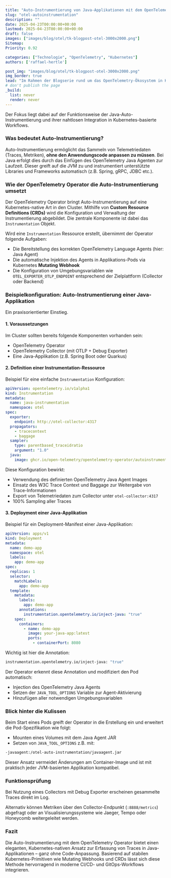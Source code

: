 ```yaml
---
title: "Auto-Instrumentierung von Java-Applikationen mit dem OpenTelemetry Operator in Kubernetes"
slug: "otel-autoinstrumentation"
description: ""
date: 2025-04-23T00:00:00+00:00
lastmod: 2025-04-23T00:00:00+00:00
draft: false
images: ["images/blog/otel/tk-blogpost-otel-3000x2000.png"]
Sitemap:
Priority: 0.92

categories: ["Technologie", "OpenTelemetry", "Kubernetes"]
authors: ['raffael-hertle']

post_img: "images/blog/otel/tk-blogpost-otel-3000x2000.png"
img_border: true
lead: "Im Rahmen der Blogserie rund um das OpenTelemetry-Ökosystem in Kubernetes-nativen Umgebungen wird in diesem Beitrag ein besonders hilfreiches Feature unter die Lupe genommen: die Auto-Instrumentierung von Java-Applikationen mittels des OpenTelemetry Operators."
# don't publish the page
_build:
  list: never
  render: never
---
```


Der Fokus liegt dabei auf der Funktionsweise der Java-Auto-Instrumentierung und ihrer nahtlosen Integration in Kubernetes-basierte Workflows.

### Was bedeutet Auto-Instrumentierung?

Auto-Instrumentierung ermöglicht das Sammeln von Telemetriedaten (Traces, Metriken), **ohne den Anwendungscode anpassen zu müssen**. Bei Java erfolgt dies durch das Einfügen des OpenTelemetry Java Agenten zur Laufzeit. Dieser greift auf die JVM zu und instrumentiert unterstützte Libraries und Frameworks automatisch (z.B. Spring, gRPC, JDBC etc.).

### Wie der OpenTelemetry Operator die Auto-Instrumentierung umsetzt

Der OpenTelemetry Operator bringt Auto-Instrumentierung auf eine Kubernetes-native Art in den Cluster. Mithilfe von **Custom Resource Definitions (CRDs)** wird die Konfiguration und Verwaltung der Instrumentierung abgebildet. Die zentrale Komponente ist dabei das `Instrumentation` Objekt.

Wird eine `Instrumentation` Ressource erstellt, übernimmt der Operator folgende Aufgaben:

* Die Bereitstellung des korrekten OpenTelemetry Language Agents (hier: Java Agent)
* Die automatische Injektion des Agents in Applikations-Pods via Kubernetes **Mutating Webhook**
* Die Konfiguration von Umgebungsvariablen wie `OTEL_EXPORTER_OTLP_ENDPOINT` entsprechend der Zielplattform (Collector oder Backend)

### Beispielkonfiguration: Auto-Instrumentierung einer Java-Applikation

Ein praxisorientierter Einstieg.

#### 1. Voraussetzungen

Im Cluster sollten bereits folgende Komponenten vorhanden sein:

* OpenTelemetry Operator
* OpenTelemetry Collector (mit OTLP + Debug Exporter)
* Eine Java-Applikation (z.B. Spring Boot oder Quarkus)

#### 2. Definition einer Instrumentation-Ressource

Beispiel für eine einfache `Instrumentation` Konfiguration:

```yaml
apiVersion: opentelemetry.io/v1alpha1
kind: Instrumentation
metadata:
  name: java-instrumentation
  namespace: otel
spec:
  exporter:
    endpoint: http://otel-collector:4317
  propagators:
    - tracecontext
    - baggage
  sampler:
    type: parentbased_traceidratio
    argument: "1.0"
  java:
    image: ghcr.io/open-telemetry/opentelemetry-operator/autoinstrumentation-java:latest
```

Diese Konfiguration bewirkt:

* Verwendung des definierten OpenTelemetry Java Agent Images
* Einsatz des W3C Trace Context und Baggage zur Weitergabe von Trace-Informationen
* Export von Telemetriedaten zum Collector unter `otel-collector:4317`
* 100% Sampling aller Traces

#### 3. Deployment einer Java-Applikation

Beispiel für ein Deployment-Manifest einer Java-Applikation:

```yaml
apiVersion: apps/v1
kind: Deployment
metadata:
  name: demo-app
  namespace: otel
  labels:
    app: demo-app
spec:
  replicas: 1
  selector:
    matchLabels:
      app: demo-app
  template:
    metadata:
      labels:
        app: demo-app
      annotations:
        instrumentation.opentelemetry.io/inject-java: "true"
    spec:
      containers:
        - name: demo-app
          image: your-java-app:latest
          ports:
            - containerPort: 8080
```

Wichtig ist hier die Annotation:

```sh
instrumentation.opentelemetry.io/inject-java: "true"
```

Der Operator erkennt diese Annotation und modifiziert den Pod automatisch:

* Injection des OpenTelemetry Java Agents
* Setzen der `JAVA_TOOL_OPTIONS` Variable zur Agent-Aktivierung
* Hinzufügen aller notwendigen Umgebungsvariablen

### Blick hinter die Kulissen

Beim Start eines Pods greift der Operator in die Erstellung ein und erweitert die Pod-Spezifikation wie folgt:

* Mounten eines Volumes mit dem Java Agent JAR
* Setzen von `JAVA_TOOL_OPTIONS` z.B. mit:

```sh
-javaagent:/otel-auto-instrumentation/javaagent.jar
```

Dieser Ansatz vermeidet Änderungen am Container-Image und ist mit praktisch jeder JVM-basierten Applikation kompatibel.

### Funktionsprüfung

Bei Nutzung eines Collectors mit Debug Exporter erscheinen gesammelte Traces direkt im Log.

Alternativ können Metriken über den Collector-Endpunkt (`:8888/metrics`) abgefragt oder an Visualisierungssysteme wie Jaeger, Tempo oder Honeycomb weitergeleitet werden.

### Fazit

Die Auto-Instrumentierung mit dem OpenTelemetry Operator bietet einen eleganten, Kubernetes-nativen Ansatz zur Erfassung von Traces in Java-Applikationen – ganz ohne Code-Anpassung. Basierend auf stabilen Kubernetes-Primitiven wie Mutating Webhooks und CRDs lässt sich diese Methode hervorragend in moderne CI/CD- und GitOps-Workflows integrieren.
